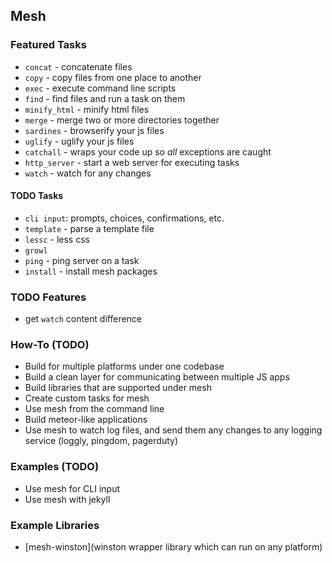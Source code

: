 ## Mesh


### Featured Tasks
- `concat` - concatenate files
- `copy` - copy files from one place to another
- `exec` - execute command line scripts
- `find` - find files and run a task on them
- `minify_html` - minify html files
- `merge` - merge two or more directories together
- `sardines` - browserify your js files
- `uglify` - uglify your js files
- `catchall` - wraps your code up so *all* exceptions are caught
- `http_server` - start a web server for executing tasks
- `watch` - watch for any changes

#### TODO Tasks

- `cli input`: prompts, choices, confirmations, etc.
- `template` - parse a template file
- `lessc` - less css 
- `growl` 
- `ping` - ping server on a task
- `install` - install mesh packages

### TODO Features
- get `watch` content difference

### How-To (TODO)
- Build for multiple platforms under one codebase
- Build a clean layer for communicating between multiple JS apps
- Build libraries that are supported under mesh
- Create custom tasks for mesh
- Use mesh from the command line
- Build meteor-like applications
- Use mesh to watch log files, and send them any changes to any logging service (loggly, pingdom, pagerduty)


### Examples (TODO)
- Use mesh for CLI input
- Use mesh with jekyll

### Example Libraries

- [mesh-winston](winston wrapper library which can run on any platform)